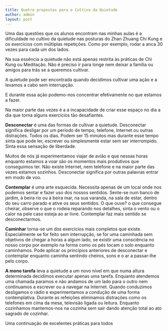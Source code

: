 ```yaml
---
title: Quatro propostas para o Cultivo da Quietude
author: admin
layout: post
---
```

Uma das questões que os alunos encontram nas minhas aulas é a dificuldade no cultivo da quietude nas posturas do Zhan Zhuang Chi Kung e os exercícios com múltiplas repetições. Como por exemplo, rodar a anca 30 vezes para cada um dos lados.

Na sua essência a quietude não está apenas restrita às práticas de Chi Kung ou Meditação. Não é preciso ir para longe nem deixar a família ou amigos para trás se a queremos cultivar.

A quietude pode ser encontrada quando decidimos cultivar uma ação e a levamos a cabo sem interrupção.

E durante essa ação podemo-nos concentrar efetivamente no que estamos a fazer.

Na maior parte das vezes é a a incapacidade de criar esse espaço no dia a dia que torna alguns exercícios tão desafiantes.

**Desconectar** é uma das formas de cultivar a quietude. Desconectar significa desligar por um período de tempo, telefone, Internet ou outras distrações. Todos os dias. Podem ser 15 minutos mas durante esse tempo sinta que pode ler, escrever ou simplesmente estar sem ser interrompido. Sinta essa sensação de liberdade.

Muitos de nós já experimentamos viajar de avião e que nessas horas enquanto estamos a voar são os momentos mais produtivos que conseguimos ter. Não existe Internet, nem telefone e na maior parte das vezes estamos sozinhos. Desconectar significa por outras palavras entrar em modo de voo.

**Contemplar** é uma arte esquecida. Necessita apenas de um local onde nos podemos sentar e fazer uso dos nossos sentidos. Sente-se num banco de jardim, à beira rio ou à beira mar, na sua varanda, na sala de estar, dentro do seu carro parado e ative os seus sentidos. O que ouve? o que consegue cheirar, observe o que o rodeia reparando nos detalhes, sinta o vento ou o calor na pele caso esteja ao ar livre. Contemplar faz mais sentido se desconectarmos.

**Caminhar** torna-se um dos exercícios mais completos que existe. Especialmente se for feito sem interrupção, se for uma caminhada sem objetivos de chegar a horas a algum lado, se existir uma consciência no nosso corpo por exemplo na forma como os pés tocam o solo enquanto caminhamos. Pode aplicar os princípios anteriores de desconectar e contemplar enquanto caminha sentindo cheiros, sons e o ar a passar-lhe pelo corpo.

**A mono tarefa** leva a quietude a um novo nível em que numa altura determinada decidimos executar apenas uma tarefa. Enquanto atendemos uma chamada paramos e não andamos de um lado para o outro nem continuamos a escrever ou a navegar na Internet. Quando conduzimos desligamos o rádio e experimentamos a condução de uma forma contemplativa. Durante as refeições eliminamos distrações como os telefones em cima da mesa, televisão ligada ou leitura. Enquanto cozinhamos mantemos-nos na cozinha sem sair dando atenção total ao ato sagrado de cozinhar.

Uma continuação de excelentes práticas para todos
